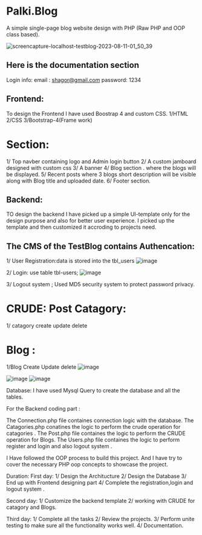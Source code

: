 # Palki.Blog
A simple single-page blog website design with PHP (Raw PHP and OOP class based).

![screencapture-localhost-testblog-2023-08-11-01_50_39](https://github.com/Shag0r/TestBlog/assets/101504353/6f2d2b82-5859-47ad-a2ae-459d82d9b970)



Here is the documentation section
----------------------------------------------
Login info:
email   :    shagor@gmail.com
password: 1234

Frontend:
----------
To design the Frontend
I have used Boostrap 4 and custom CSS.
1/HTML 
2/CSS
3/Bootstrap-4(Frame work)

Section:
============
1/ Top navber containing logo and Admin login button 
2/ A custom jamboard designed with custom css 
3/ A banner 
4/ Blog section . where the blogs will be displayed. 
5/ Recent posts where 3 blogs short description will be visible along with Blog title and uploaded date.
6/ Footer section. 


Backend:
------------
TO design the backend I have picked up a simple UI-template only for the design purpose and 
also for better user experience.
I picked up the template and then customized it accroding to projects need.

The CMS of the TestBlog contains
Authencation:
------------------
1/ User Registration:data is stored into the tbl_users
![image](https://github.com/Shag0r/TestBlog/assets/101504353/a187f954-1a89-408f-8a42-07f17ed35056)

2/ Login: use table tbl-users; 
![image](https://github.com/Shag0r/TestBlog/assets/101504353/7c49418a-e0f8-4aa7-8a9d-1eec4e787f82)

3/ Logout system ;
Used MD5 security system to protect password privacy.




CRUDE:
Post Catagory:
=========================
1/ catagory create update delete 


Blog :
==========
1/Blog Create Update delete 
![image](https://github.com/Shag0r/TestBlog/assets/101504353/09a1c617-10c7-4d40-a8a5-4c52191107e2)

![image](https://github.com/Shag0r/TestBlog/assets/101504353/ba0874dd-5bbd-4ab3-999e-baa97808a7a5)
![image](https://github.com/Shag0r/TestBlog/assets/101504353/8b8f2f24-4491-48e0-95af-a14852980fcd)

Database:
I have  used Mysql Query to create the database and all the tables.

For the Backend coding part :

The Connection.php file containes connection logic with the database. 
The Catagories.php conatines the logic to perform the crude operation for catagories .
The Post.php file containes the logic to perform the CRUDE operation for Blogs.
The Users.php file containes the logic to perform  register and login and also logout system .

I Have followed the OOP process to build this project. 
And I have try to cover the necessary PHP oop concepts to showcase the project.

Duration:
 First day:
 1/ Design the Architucture 
 2/ Design the Database 
 3/ End up with Frontend designing part 
 4/ Complete the registration,login and logout system .

 Second day:
 1/ Customize the backend template 
 2/ working with CRUDE for catagory and Blogs.

 Third day:
 1/ Complete all the tasks 
 2/ Review the projects. 
 3/ Perform unite testing to make sure all the functionality works well.
 4/ Documentation. 


